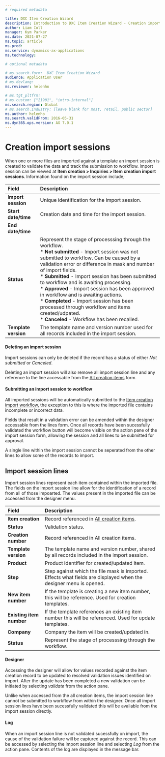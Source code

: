 ```yaml
---
# required metadata

title: DXC Item Creation Wizard 
description: Introduction to DXC Item Creation Wizard - Creation import sessions  
author: Liam Coll
manager: Kym Parker
ms.date: 2021-07-27
ms.topic: article
ms.prod: 
ms.service: dynamics-ax-applications
ms.technology: 

# optional metadata

# ms.search.form:  DXC Item Creation Wizard 
audience: Application User
# ms.devlang: 
ms.reviewer: helenho

# ms.tgt_pltfrm: 
# ms.custom: ["21901", "intro-internal"]
ms.search.region: Global
# ms.search.industry: [leave blank for most, retail, public sector]
ms.author: helenho
ms.search.validFrom: 2016-05-31
ms.dyn365.ops.version: AX 7.0.1
---
```


# Creation import sessions

When one or more files are imported against a template an import session is created to validate the data and track the submission to workflow. Import session can be viewed at **Item creation > Inquiries > Item creation import sessions**. Information found on the import session include;

|  **Field**  | **Description** | 
|:---|:---|     
|  **Import session**  | Unique identification for the import session. |   
|  **Start date/time**  | Creation date and time for the import session. |  
|  **End date/time**  |  |
|  **Status**  | Represent the stage of processsing through the workflow. <br /> * **Not submitted** - Import session was not submitted to workflow. Can be caused by a validation error or difference in mask and number of import fields. <br /> * **Submitted** - Import session has been submitted to workflow and is awaiting processing. <br /> * **Approved** - Import session has been approved in workflow and is awaiting actions. <br /> * **Completed** - Import session has been processed through workflow and items created/udpated. <br /> * **Canceled** - Workflow has been recalled. |   
|  **Template version**  | The template name and version number used for all records included in the import session. |   

#### Deleting an import session

Import sessions can only be deleted if the record has a status of either *Not submitted* or *Canceled*.

Deleting an import session will also remove all import session line and any reference to the line accessable from the [All creation items](../CREATION/All-creation-items.md) form.

#### Submitting an import session to workflow

All imported sessions will be automatically submitted to the [Item creation import workflow](../SETUP/Item-creation-workflows.md), the exception to this is where the imported file contains incomplete or incorrect data. 

Fields that result in a validation error can be amended within the designer accessable from the lines form. Once all records have been sucessfully validated the workflow button will become visible on the action pane of the import session form, allowing the session and all lines to be submitted for approval.

A single line within the import session cannot be seperated from the other lines to allow some of the records to import.

## Import session lines

Import session lines represent each item contained within the imported file. The fields on the import session line allow for the identification of a record from all of those impoarted. The values present in the imported file can be accessed from the designer menu.

|  **Field**  | **Description** | 
|:---|:---|     
|  **Item creation**  | Record referenced in [All creation items](../CREATION/All-creation-items.md). |   
|  **Status**  | Validation status. |   
|  **Creation number**  | Record referenced in All creation items. |   
|  **Template version**  | The template name and version number, shared by all records included in the import session. |   
|  **Product**  | Product identifier for created/updated item. |   
|  **Step**  | Step against which the file mask is imported. Effects what fields are displayed when the designer menu is opened. |   
|  **New item number**  | If the template is creating a new item number, this will be reference. Used for creation templates. |   
|  **Existing item number**  | If the template references an existing item number this will be referenced. Used for update templates. |   
|  **Company**  | Company the item will be created/updated in. |   
|  **Status**  | Represent the stage of processsing through the workflow. |   

#### Designer

Accessing the designer will allow for values recorded against the item creation record to be updated to resolved validation issues identified on import. After the update has been completed a new validation can be initiated by selecting *validate* from the action pane.

Unlike when accessed from the all creation items, the import session line cannot be submitted to workflow from within the designer. Once all import session lines have been sucessfully validated this will be available from the import session directly. 

#### Log

When an import session line is not validated sucessfully on import, the cause of the validation failure will be captured against the record. This can be accessed by selecting the import session line and selecting *Log* from the action pane. Contents of the log are displayed in the message bar.
